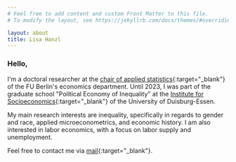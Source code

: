 ```yaml
---
# Feel free to add content and custom Front Matter to this file.
# To modify the layout, see https://jekyllrb.com/docs/themes/#overriding-theme-defaults

layout: about
title: Lisa Hanzl
---
```


### Hello,
<p> </p>

I'm a doctoral researcher at the [chair of applied statistics](https://www.wiwiss.fu-berlin.de/fachbereich/vwl/angewandte-statistik/Team/mitarbeiter_innen/hanzl/index.html){:target="_blank"} of the FU Berlin's economics department. Until 2023, I was part of the graduate school "Political Economy of Inequality" at the [Institute for Socioeconomics](https://www.uni-due.de/soziooekonomie/hanzl){:target="_blank"} of the University of Duisburg-Essen. 

My main research interests are inequality, specifically in regards to gender and race, applied microeconometrics, and economic history. I am also interested in labor economics, with a focus on labor supply and unemployment. 

Feel free to contact me via [mail](mailto:lisa.hanzl@fu-berlin.de){:target="_blank"}.
